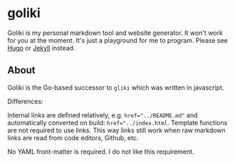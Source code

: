# goliki

Goliki is my personal markdown tool and website generator.
It won't work for you at the moment.
It's just a playground for me to program.
Please see [Hugo](https://gohugo.io/) or [Jekyll](https://jekyllrb.com/) instead.

## About

Goliki is the Go-based successor to `gliki` which was written in javascript.

Differences:

Internal links are defined relatively, e.g. `href="../README.md"` and automatically converted on build: `href="../index.html`.
Template functions are not required to use links.
This way links still work when raw markdown links are read from code editors, Github, etc.

No YAML front-matter is required.
I do not like this requirement.
